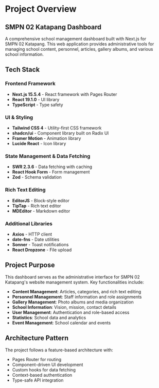 # Project Overview

## SMPN 02 Katapang Dashboard

A comprehensive school management dashboard built with Next.js for SMPN 02 Katapang. This web application provides administrative tools for managing school content, personnel, articles, gallery albums, and various school information.

## Tech Stack

### Frontend Framework
- **Next.js 15.5.4** - React framework with Pages Router
- **React 19.1.0** - UI library
- **TypeScript** - Type safety

### UI & Styling
- **Tailwind CSS 4** - Utility-first CSS framework
- **shadcn/ui** - Component library built on Radix UI
- **Framer Motion** - Animation library
- **Lucide React** - Icon library

### State Management & Data Fetching
- **SWR 2.3.6** - Data fetching with caching
- **React Hook Form** - Form management
- **Zod** - Schema validation

### Rich Text Editing
- **EditorJS** - Block-style editor
- **TipTap** - Rich text editor
- **MDEditor** - Markdown editor

### Additional Libraries
- **Axios** - HTTP client
- **date-fns** - Date utilities
- **Sonner** - Toast notifications
- **React Dropzone** - File upload

## Project Purpose

This dashboard serves as the administrative interface for SMPN 02 Katapang's website management system. Key functionalities include:

- **Content Management**: Articles, categories, and rich text editing
- **Personnel Management**: Staff information and role assignments
- **Gallery Management**: Photo albums and media organization
- **School Information**: Vision, mission, contact details
- **User Management**: Authentication and role-based access
- **Statistics**: School data and analytics
- **Event Management**: School calendar and events

## Architecture Pattern

The project follows a feature-based architecture with:
- Pages Router for routing
- Component-driven UI development
- Custom hooks for data fetching
- Context-based authentication
- Type-safe API integration